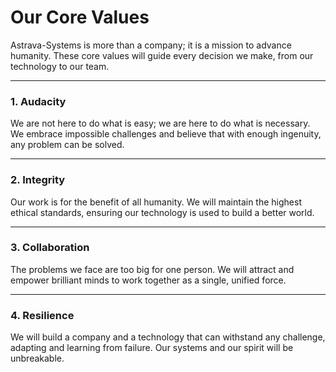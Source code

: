 # Our Core Values

Astrava-Systems is more than a company; it is a mission to advance humanity. These core values will guide every decision we make, from our technology to our team.

---

### **1. Audacity**
We are not here to do what is easy; we are here to do what is necessary. We embrace impossible challenges and believe that with enough ingenuity, any problem can be solved.

---

### **2. Integrity**
Our work is for the benefit of all humanity. We will maintain the highest ethical standards, ensuring our technology is used to build a better world.

---

### **3. Collaboration**
The problems we face are too big for one person. We will attract and empower brilliant minds to work together as a single, unified force.

---

### **4. Resilience**
We will build a company and a technology that can withstand any challenge, adapting and learning from failure. Our systems and our spirit will be unbreakable.
